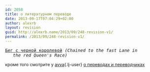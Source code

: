 ```yaml
---
id: 2058
title: о литературном переводе
date: 2013-09-17T07:04:29+02:00
author: alexrb
layout: revision
guid: http://alexrb.name/2013/09/248-revision-v1/
permalink: /2013/09/248-revision-v1/
---
```

<!--more-->

<pre><a href="http://fenzin.org/lib/cf/ellison.htm#" onclick="window.open('/cgi-bin/dl.pl?f=cf/Elisson/Elisson_Beg_s_chernoi_korolevoi.rar','','width=490,height=260')">Бег с черной королевой</a> <i>(Chained to the fast Lane in
   the red Queen's Race)</i></pre>

кроме того смотрите у [avva](http://avva.livejournal.com/){.lj-user} [о переводах и переводчиках](http://www.livejournal.com/users/avva/1271727.html)